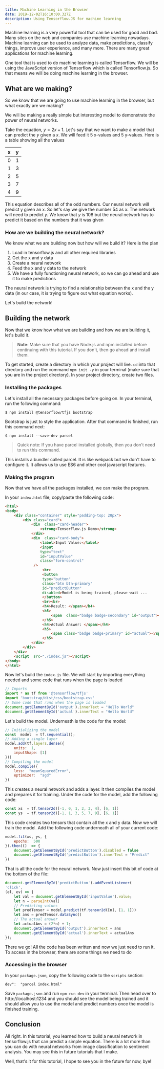 ```yaml
---
title: Machine Learning in the Browser
date: 2019-12-02T16:10:00.327Z
description: Using Tensorflow.JS for machine learning
---
```

Machine learning is a very powerful tool that can be used for good and bad. Many sites on the web and companies use machine learning nowadays. Machine learning can be used to analyze data, make predictions, classify things, improve user experience, and many more. There are many great applications for machine learning.

One tool that is used to do machine learning is called Tensorflow. We will be using the JavaScript version of Tensorflow which is called Tensorflow.js. So that means we will be doing machine learning in the browser.

## What are we making?

So we know that we are going to use machine learning in the browser, but what exactly are we making?

We will be making a really simple but interesting model to demonstrate the power of neural networks.

Take the equation, $y=2x + 1$. Let's say that we want to make a model that can predict the $y$ given a $x$. We will feed it 5 x-values and 5 y-values. Here is a table showing all the values

| x   | y   |
| --- | --- |
| 0   | 1   |
| 1   | 3   |
| 2   | 5   |
| 3   | 7   |
| 4   | 9   |

This equation describes all of the odd numbers. Our neural network will predict y given an x. So let's say we give the number 54 as $x$. The network will need to predict $y$. We know that $y$ is 108 but the neural network has to predict it based on the numbers that it was given

### How are we building the neural network?

We know what we are building now but how will we build it? Here is the plan

1. Load in tensorflow.js and all other required libraries
2. Get the x and y data
3. Create a neural network
4. Feed the x and y data to the network
5. We have a fully functioning neural network, so we can go ahead and use it to make predictions

The neural network is trying to find a relationship between the x and the y data (in our case, it is trying to figure out what equation works). 

Let's build the network!

## Building the network

Now that we know how what we are building and how we are building it, let's build it.

> **Note**: Make sure that you have Node.js and npm installed before continuing with this tutorial. If you don't, then go ahead and install them.

To get started, create a directory in which your project will live. `cd` into that directory and run the command `npm init -y` in your terminal (make sure that you are in the project directory). In your project directory, create two files. 

### Installing the packages

Let's install all the necessary packages before going on. In your terminal, run the following command:

```
$ npm install @tensorflow/tfjs bootstrap
```

Bootstrap is just to style the application. After that command is finished, run this command next:

```
$ npm install --save-dev parcel
```

> Quick note:  If you have parcel installed globally, then you don't need to run this command.

This installs a bundler called parcel. It is like webpack but we don't have to configure it. It allows us to use ES6 and other cool javascript features.

### Making the program

Now that we have all the packages installed, we can make the program.

In your `index.html` file, copy/paste the following code:

```html
<html>
<body>
    <div class="container" style="padding-top: 20px">
        <div class="card">
            <div  class="card-header">
                <strong>TensorFlow.js Demo</strong>
            </div>
            <div  class="card-body">
                <label>Input Value:</label>  
                <input 
	            type="text" 
	            id="inputValue" 
	            class="form-control"
	         />
                 <br>
                 <button 
	             type="button" 
	             class="btn btn-primary" 
	             id="predictButton" 
	             disabled>Model is being trained, please wait ...
                 </button>
                 <br><br>
                 <h4>Result: </span></h4>
                 <h5>
                     <span  class="badge badge-secondary" id="output"></span>
                 </h5>
                 <h4>Actual Answer: </span></h4>
                 <h5>
                     <span class="badge badge-primary" id="actual"></span>
                 </h5>
            </div>
        </div>
    </div>
    <script  src="./index.js"></script>
</body>
</html>
```

Now let's build the `index.js` file. We will start by importing everything needed and some code that runs when the page is loaded

```js
// Imports
import * as tf from '@tensorflow/tfjs'
import 'bootstrap/dist/css/bootstrap.css'
// Some code that runs when the page is loaded
document.getElementById('output').innerText = "Hello World"
document.getElementById('actual').innerText = "Hello World"
```

Let's build the model. Underneath is the code for the model:

```js
// Initializing the model
const  model  = tf.sequential();
// Adding a single layer
model.add(tf.layers.dense({
	units:  1,
	inputShape: [1]
}))
// Compiling the model
model.compile({
	loss:  "meanSquaredError",
	optimizer:  "sgd"
})
```

This creates a neural network and adds a layer. It then compiles the model and prepares it for training. Under the code for the model, add the following code:

```js
const xs  = tf.tensor2d([-1, 0, 1, 2, 3, 4], [6, 1])
const ys  = tf.tensor2d([-1, 1, 3, 5, 7, 9], [6, 1])
```

This code creates two tensors that contain all the x and y data. Now we will train the model. Add the following code underneath all of your current code:

```js
model.fit(xs, ys, {
	epochs:  500
}).then(()  => {
	document.getElementById('predictButton').disabled = false
	document.getElementById('predictButton').innerText = "Predict"
})
```

That is all the code for the neural network. Now just insert this bit of code at the bottom of the file:

```js
document.getElementById('predictButton').addEventListener(
'click', 
(el, ev) => {
    let val = document.getElementById('inputValue').value;
    let n = parseInt(val)
    // Predicting values
    let predTensor = model.predict(tf.tensor2d([n], [1, 1]))
    let ans = predTensor.dataSync()
    // The actual answer
    let actualAns = (2*n) + 1;
    document.getElementById('output').innerText = ans
    document.getElementById('actual').innerText = actualAns
});
```

There we go! All the code has been written and now we just need to run it. To access in the browser, there are some things we need to do

### Accessing in the browser

In your `package.json`, copy the following code to the `scripts` section:

```
dev":  "parcel index.html"
```

Save `package.json` and run `npm run dev` in your terminal. Then head over to http://localhost:1234 and you should see the model being trained and it should allow you to use the model and predict numbers once the model is finished training. 

## Conclusion

All right. In this tutorial, you learned how to build a neural network in tensorflow.js that can predict a simple equation. There is a lot more than you can do with neural networks from image classification to sentiment analysis. You may see this in future tutorials that I make. 

Well, that's it for this tutorial, I hope to see you in the future for now, bye!

